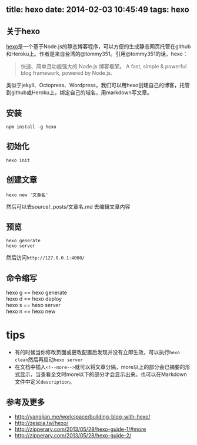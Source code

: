 title: hexo
date: 2014-02-03 10:45:49
tags: hexo
---
## 关于hexo
[hexo](http://zespia.tw/hexo/)是一个基于Node.js的静态博客程序，可以方便的生成静态网页托管在github和Heroku上。作者是来自台湾的@tommy351。<!--more-->引用@tommy351的话，hexo：
> 快速、简单且功能强大的 Node.js 博客框架。
A fast, simple & powerful blog framework, powered by Node.js.

类似于jekyll、Octopress、Wordpress，我们可以用hexo创建自己的博客，托管到github或Heroku上，绑定自己的域名，用markdown写文章。

## 安装
```
npm install -g hexo
```

## 初始化
```
hexo init
```

## 创建文章
```
hexo new '文章名'
```
然后可以去source/_posts/文章名.md 去编辑文章内容

## 预览
```
hexo generate
hexo server
```
然后访问`http://127.0.0.1:4000/`

## 命令缩写
hexo g == hexo generate    
hexo d == hexo deploy    
hexo s == hexo server    
hexo n == hexo new 

# tips
* 有的时候当你修改页面或更改配置后发现并没有立即生效，可以执行`hexo clean`然后再启动`hexo server`
* 在文档中插入`<!--more-->`就可以将文章分隔，more以上的部分会已摘要的形式显示，当查看全文时more以下的部分才会显示出来。也可以在Markdown文件中定义`description`。   

## 参考及更多
* http://yangjian.me/workspace/building-blog-with-hexo/
* http://zespia.tw/hexo/
* http://zipperary.com/2013/05/28/hexo-guide-1/#more
* http://zipperary.com/2013/05/28/hexo-guide-2/ 
